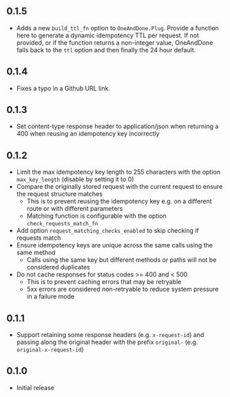 ## 0.1.5

* Adds a new `build_ttl_fn` option to `OneAndDone.Plug`. Provide a function here to generate a dynamic idempotency TTL per request. If not provided, or if the function returns a non-integer value, OneAndDone falls back to the `ttl` option and then finally the 24 hour default.

## 0.1.4

* Fixes a typo in a Github URL link.

## 0.1.3

* Set content-type response header to application/json when returning a 400 when reusing an idempotency key incorrectly

## 0.1.2

* Limit the max idempotency key length to 255 characters with the option `max_key_length` (disable by setting it to 0)
* Compare the originally stored request with the current request to ensure the request structure matches
    * This is to prevent reusing the idempotency key e.g. on a different route or with different parameters
    * Matching function is configurable with the option `check_requests_match_fn`
* Add option `request_matching_checks_enabled` to skip checking if requests match
* Ensure idempotency keys are unique across the same calls using the same method
    * Calls using the same key but different methods or paths will not be considered duplicates
* Do not cache responses for status codes >= 400 and < 500
    * This is to prevent caching errors that may be retryable
    * 5xx errors are considered non-retryable to reduce system pressure in a failure mode

## 0.1.1

* Support retaining some response headers (e.g. `x-request-id`) and passing along the original header with the prefix `original-` (e.g. `original-x-request-id`)

## 0.1.0

* Initial release
